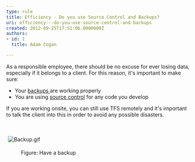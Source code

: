 ```yaml
---
type: rule
title: Efficiency - Do you use Source Control and Backups?
uri: efficiency---do-you-use-source-control-and-backups
created: 2012-09-25T17:51:06.0000000Z
authors:
- id: 1
  title: Adam Cogan

---
```




<span class='intro'> <p>
                    As a responsible employee, there should be no excuse for ever losing data, especially
                    if it belongs to a client. For this reason, it's important to make sure&#58;
                </p> </span>

<ul>
                    <li>Your <a href="http&#58;//www.ssw.com.au/ssw/standards/rulestobetterdeadtime/images/developergeneral/windowstools.aspx#backup">backups </a>are working properly</li>
                    <li>You are using <a href="/rules-to-better-version-control-with-tfs-(aka-source-control)">source control</a> for any code you develop</li>
                </ul>
                <p>
                    If you are working onsite, you can still use TFS remotely and it's important to
                    talk the client into this in order to avoid any possible disasters.​
                </p><p><br></p><p class="ssw15-rteElement-GreyBox"><img src="/PublishingImages/Backup.gif" alt="Backup.gif" style="margin&#58;5px;" /><br></p><dd class="ssw15-rteElement-FigureGood">​Figure&#58; Have a backup</dd>


